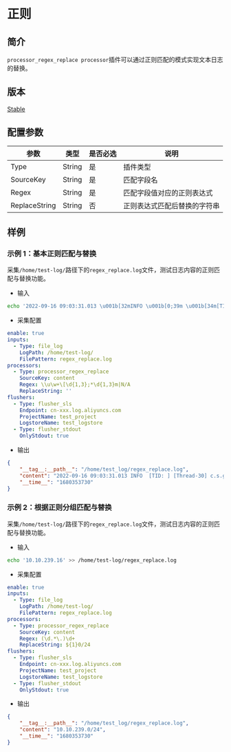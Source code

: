 # 正则

## 简介

`processor_regex_replace processor`插件可以通过正则匹配的模式实现文本日志的替换。

## 版本

[Stable](../stability-level.md)

## 配置参数

| 参数           | 类型       | 是否必选 | 说明                                                                        |
| ------------ | -------- | ---- | ------------------------------------------------------------------------- |
| Type         | String   | 是    | 插件类型                                                                      |
| SourceKey    | String   | 是    | 匹配字段名                                                       |
| Regex         | String | 是    | 匹配字段值对应的正则表达式                                       |
| ReplaceString   | String  | 否    | 正则表达式匹配后替换的字符串                               |

## 样例

### 示例 1：基本正则匹配与替换

采集`/home/test-log/`路径下的`regex_replace.log`文件，测试日志内容的正则匹配与替换功能。

* 输入

```bash
echo '2022-09-16 09:03:31.013 \u001b[32mINFO \u001b[0;39m \u001b[34m[TID: N/A]\u001b[0;39m [\u001b[35mThread-30\u001b[0;39m] \u001b[36mc.s.govern.polygonsync.job.BlockTask\u001b[0;39m : 区块采集------结束------\r' >> /home/test-log/regex_replace.log
```

* 采集配置

```yaml
enable: true
inputs:
  - Type: file_log
    LogPath: /home/test-log/
    FilePattern: regex_replace.log
processors:
  - Type: processor_regex_replace
    SourceKey: content
    Regex: \\u\w+\[\d{1,3};*\d{1,3}m|N/A
    ReplaceString: ''
flushers:
  - Type: flusher_sls
    Endpoint: cn-xxx.log.aliyuncs.com
    ProjectName: test_project
    LogstoreName: test_logstore
  - Type: flusher_stdout
    OnlyStdout: true
```

* 输出

```json
{
    "__tag__:__path__": "/home/test_log/regex_replace.log",
    "content": "2022-09-16 09:03:31.013 INFO  [TID: ] [Thread-30] c.s.govern.polygonsync.job.BlockTask : 区块采集------结束------\r",
    "__time__": "1680353730"
}
```

### 示例 2：根据正则分组匹配与替换

采集`/home/test-log/`路径下的`regex_replace.log`文件，测试日志内容的正则匹配与替换功能。

* 输入

```bash
echo '10.10.239.16' >> /home/test-log/regex_replace.log
```

* 采集配置

```yaml
enable: true
inputs:
  - Type: file_log
    LogPath: /home/test-log/
    FilePattern: regex_replace.log
processors:
  - Type: processor_regex_replace
    SourceKey: content
    Regex: (\d.*\.)\d+
    ReplaceString: ${1}0/24
flushers:
  - Type: flusher_sls
    Endpoint: cn-xxx.log.aliyuncs.com
    ProjectName: test_project
    LogstoreName: test_logstore
  - Type: flusher_stdout
    OnlyStdout: true
```

* 输出

```json
{
    "__tag__:__path__": "/home/test_log/regex_replace.log",
    "content": "10.10.239.0/24",
    "__time__": "1680353730"
}
```